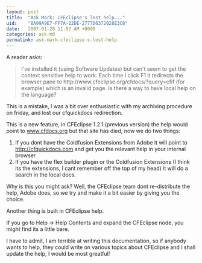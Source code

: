 ```yaml
---
layout: post
title:  "Ask Mark: CFEclipse's lost help..."
uid:	"8A99A9E7-FF7A-22DE-2777D6372028E3C8"
date:   2007-01-28 11:07 AM +0000
categories: ask-md
permalink: ask-mark-cfeclipse-s-lost-help
---
```

A reader asks:

<blockquote>
I've installed it (using Software Updates) but can't seem to get the context sensitive help to work. Each time I click F1 it redirects the browser pane to http://www.cfeclipse.org/cfdocs/?query=cfif (for example) which is an invalid page. Is there a way to have local help on the language?
</blockquote>

This is a mistake, I was a bit over enthusiastic with my archiving procedure on friday, and lost our cfquickdocs redirection.

This is a new feature, in CFEclipse 1.2.1 (previous version) the help would point to www.cfdocs.org but that site has died, now we do two things:

<ol>
<li>If you dont have the Coldfusion Extensions from Adobe it will point to <a href="http://cfquickdocs.com">http://cfquickdocs.com</a> and get you the relevant help in your internal browser
<li>If you have the flex builder plugin or the Coldfusion Extensions (I think its the extensions, I cant remember off the top of my head) it will do a search in the local docs.
</ol>
Why is this you might ask? Well, the CFEclipse team dont re-distribute the help, Adobe does, so we try and make it a bit easier by giving you the choice.


Another thing is built in CFEclipse help. 

If you go to Help -> Help Contents  and expand the CFEclipse node, you might find its a little bare. 

I have to admit, I am terrible at writing this documentation, so if anybody wants to help, they could write on various topics about CFEclipse and I shall update the help, I would be most greatful!